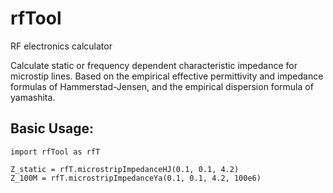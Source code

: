 # rfTool
RF electronics calculator

Calculate static or frequency dependent characteristic impedance for microstip lines.
Based on the empirical effective permittivity and impedance formulas of Hammerstad-Jensen, and the empirical dispersion formula of yamashita.

## Basic Usage:
```
import rfTool as rfT

Z_static = rfT.microstripImpedanceHJ(0.1, 0.1, 4.2)
Z_100M = rfT.microstripImpedanceYa(0.1, 0.1, 4.2, 100e6)
```
